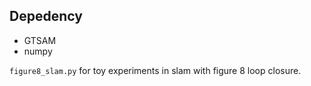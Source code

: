 ## Depedency
* GTSAM
* numpy


`figure8_slam.py` for toy experiments in slam with figure 8 loop closure. 
